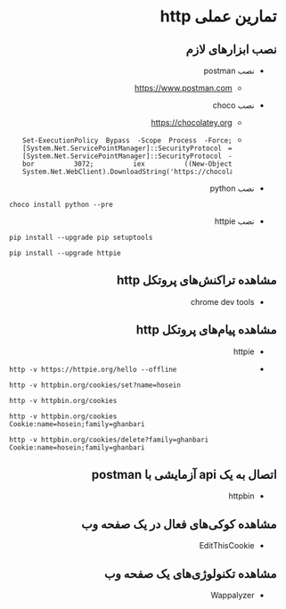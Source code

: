 <div dir="rtl" style="text-align:justify;">

# تمارین عملی http

## نصب ابزارهای لازم

- نصب postman
    - https://www.postman.com

- نصب choco
    - https://chocolatey.org
    -
        <div dir="ltr">

        ```
        Set-ExecutionPolicy Bypass -Scope Process -Force; [System.Net.ServicePointManager]::SecurityProtocol = [System.Net.ServicePointManager]::SecurityProtocol -bor 3072; iex ((New-Object System.Net.WebClient).DownloadString('https://chocolatey.org/install.ps1'))
        ```
        
        </div>

- نصب python

    <div dir="ltr" style="text-align:left;">

    ```
    choco install python --pre
    ```
    
    </div>

- نصب httpie

    <div dir="ltr" style="text-align:left;">

    ```
    pip install --upgrade pip setuptools

    pip install --upgrade httpie
    ```
   
    </div>

## مشاهده تراکنش‌های پروتکل http

- chrome dev tools

## مشاهده پیام‌های پروتکل http

- httpie
-
    <div dir="ltr" style="text-align:left;">

    ```
    http -v https://httpie.org/hello --offline

    http -v httpbin.org/cookies/set?name=hosein

    http -v httpbin.org/cookies
    
    http -v httpbin.org/cookies Cookie:name=hosein;family=ghanbari
    
    http -v httpbin.org/cookies/delete?family=ghanbari Cookie:name=hosein;family=ghanbari
    ```

    </div>

## اتصال به یک api آزمایشی با postman

- httpbin

## مشاهده کوکی‌های فعال در یک صفحه وب

- EditThisCookie

## مشاهده تکنولوژی‌های یک صفحه وب

- Wappalyzer

</div>


